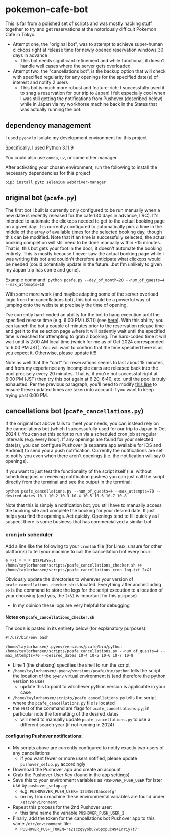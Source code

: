# pokemon-cafe-bot

This is far from a polished set of scripts and was mostly hacking stuff together to try and get reservations at the notoriously difficult Pokemon Cafe in Tokyo.
* Attempt one, the "original bot", was to attempt to achieve super-human clickops right at release time for newly opened reservation windows 30 days in advance
    * This bot needs significant refinement and while functional, it doesn't handle well cases where the server gets overloaded
* Attempt two, the "cancellations bot", is the backup option that will check with specified regularity for any openings for the specified date(s) of interest and notify 2 users
    * This bot is much more robust and feature-rich; I successfully used it to snag a reservation for our trip to Japan! I felt especially cool when I was still getting the notifications from Pushover (described below) while in Japan via my workhorse machine back in the States that was actually running the bot.

## dependency management

I used `pyenv` to isolate my development environment for this project

Specifically, I used Python 3.11.9

You could also use `conda`, `uv`, or some other manager

After activating your chosen environment, run the following to install the necessary dependencies for this project
```
pip3 install pytz selenium webdriver-manager
```

## original bot (`pcafe.py`)
The first bot I built is currently only configured to be run manually when a new date is recently released for the cafe (30 days in advance, IIRC). It's intended to automate the clickops needed to get to the actual booking page on a given day. It is currently configured to automatically pick a time in the middle of the array of available times for the selected booking day, though this can be modified. Note that if an time is successfully selected, the actual booking completion will still need to be done manually within ~15 minutes. That is, this bot gets your foot in the door; it doesn't automate the booking entirely. This is mostly because I never saw the actual booking page while I was writing this bot and couldn't therefore anticipate what clickops would be needed (could potentially update in the future...but I'm unlikely to given my Japan trip has come and gone).

Example command:
`python pcafe.py --day_of_month=20 --num_of_guests=4 --max_attempts=10`

With some more work (and maybe adapting some of the server overload logic from the cancellations bot), this bot could be a powerful way of jumping onto the website at precisely the time of opening.

I've currently hard-coded an ability for the bot to hang execution until the specified release time (e.g. 6:00 PM (JST)) (see [here](https://github.com/taylorch626/pokemon-cafe-bot/blob/main/pcafe.py#L226)). With this ability, you can launch the bot a couple of minutes prior to the reservation release time and get it to the selection page where it will patiently wait until the specified time is reached for attempting to grab a booking. The hard-coded time it will wait until is 2:00 AM local time (which for me as of Oct 2024 corresponded to 6:00 PM JST). You will want to confirm that the time specified here is as you expect it. Otherwise, please update it!!!

Note as well that the "cart" for reservations seems to last about 15 minutes, and from my experience any incomplete carts are released back into the pool precisely every 20 minutes. That is, if you're not successful right at 6:00 PM (JST) then try this bot again at 6:20, 6:40, etc. until the pool is truly exhausted. Per the previous paragraph, you'll need to modify [this line](https://github.com/taylorch626/pokemon-cafe-bot/blob/main/pcafe.py#L226) to ensure these updated times are taken into account if you want to keep trying past 6:00 PM.

## cancellations bot (`pcafe_cancellations.py`)

If the original bot above fails to meet your needs, you can instead rely on the cancellations bot (which I successufully used for our trip to Japan in Oct 2024!). You can set this script to run via a scheduled cron job at regular intervals (e.g. every hour). If any openings are found for your selected date(s), you can configure Pushover (a separate app available for iOS and Android) to send you a push notification. Currently the notifications are set to notify you even when there aren't openings (i.e. the notification will say 0 openings).

If you want to just test the functionality of the script itself (i.e. without scheduling jobs or receiving notification pushes) you can just call the script directly from the terminal and see the output in the terminal:
```
python pcafe_cancellations.py --num_of_guests=4 --max_attempts=70 --desired_dates 10-1 10-2 10-3 10-4 10-5 10-6 10-7 10-8
```

Note that this is simply a notification bot; you still have to manually access the booking site and complete the booking for your desired date. It just helps you find the openings. Act quickly. Openings tend to fill quickly as I suspect there is some business that has commercialized a similar bot.

### cron job scheduler

Add a line like the following to your `crontab` file (for Linux, unsure for other platforms) to tell your machine to call the cancellation bot every hour:
```
0 */1 * * * DISPLAY=:1 /home/taylorhansen/scripts/pcafe_cancellations_checker.sh >> /home/taylorhansen/scripts/pcafe_cancellations_cron_log.txt 2>&1
```
Obviously update the directories to wherever your version of `pcafe_cancellations_checker.sh` is located. Everything after and including `>>` is the command to store the logs for the script execution to a location of your choosing (and yes, the `2>&1` is important for this purpose)
* In my opinion these logs are very helpful for debugging

#### Notes on `pcafe_cancellations_checker.sh`
The code is pasted in its entirety below (for explanatory purposes):
```
#!/usr/bin/env bash

/home/taylorhansen/.pyenv/versions/pcafe/bin/python /home/taylorhansen/scripts/pcafe_cancellations.py --num_of_guests=4 --max_attempts=70 --desired_dates 10-4 10-5 10-6 10-7 10-8
```

* Line 1 (the shebang) specifies the shell to run the script
* `/home/taylorhansen/.pyenv/versions/pcafe/bin/python` tells the script the location of the `pyenv` virtual environment is (and therefore the python version to use)
    * update this to point to whichever python version is applicable in your case
* `/home/taylorhansen/scripts/pcafe_cancellations.py` tells the script where the `pcafe_cancellations.py` file is located
* the rest of the command are flags for `pcafe_cancellations.py`; in particular note the formatting of the desired_dates
    * will need to manually update `pcafe_cancellations.py` to use a different search year (if not running in 2024)

#### configuring Pushover notifications:
* My scripts above are currently configured to notify exactly two users of any cancellations
    * if you want fewer or more users notified, please update `pushover_setup.py` accordingly
* Download the Pushover app and create an account
* Grab the Pushover User Key (found in the app settings)
* Save this to your environment variables as `PUSHOVER_PUSH_USER` for later use by `pushover_setup.py`
    * e.g. `PUSHOVEVER_PUSH_USER='12345678abcdefg'`
    * on my Linux machine these environmental variables are found under `/etc/environment`
* Repeat this process for the 2nd Pushover user:
    * this time name the variable `PUSHOVER_PUSH_USER_2`
* Finally, add the token for the cancellations bot Pushover app to this same `/etc/environment` file:
    * `PUSHOVER_PUSH_TOKEN='a2sczq9yobu7w6pxpuc4941rriy7t7'`
